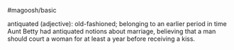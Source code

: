 #magoosh/basic

antiquated (adjective): old-fashioned; belonging to an earlier period in time 
Aunt Betty had antiquated notions about marriage, believing that a man should court a woman for at 
least a year before receiving a kiss. 
